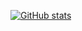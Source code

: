 [![GitHub stats](https://github-readme-stats.vercel.app/api?username=mininuke69)](https://github.com/anuraghazra/github-readme-stats)
